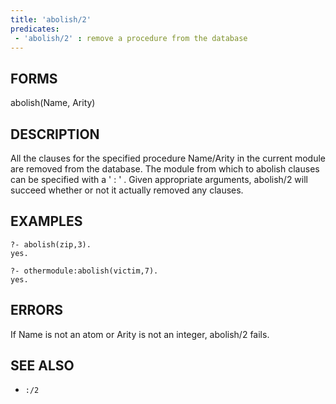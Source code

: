 ```yaml
---
title: 'abolish/2'
predicates:
 - 'abolish/2' : remove a procedure from the database
---
```


## FORMS

abolish(Name, Arity)


## DESCRIPTION

All the clauses for the specified procedure Name/Arity in the current module are removed from the database. The module from which to abolish clauses can be specified with a ' : ' . Given appropriate arguments, abolish/2 will succeed whether or not it actually removed any clauses.


## EXAMPLES


```
?- abolish(zip,3).
yes.
```

```
?- othermodule:abolish(victim,7).
yes.
```


## ERRORS

If Name is not an atom or Arity is not an integer, abolish/2 fails.


## SEE ALSO

- `:/2`
